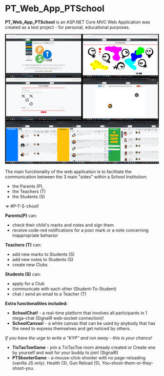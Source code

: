 # PT_Web_App_PTSchool

**PT_Web_App_PTSchool** is an ASP.NET Core MVC Web Application was created as a test project - for personal, educational purposes. 

![WebAppScreenshots](PTWebAppPTSchoolScreenshots.jpg)

The main functionality of the web application is to facilitate the communication between the 3 main "sides" within a School Institution:
- the Parents (P),
- the Teachers (T) 
- the Students (S) 

=> #P-T-S-chool!

**Parents(P)** can:
- check their child's marks and notes and sign them
- receive code-red notifications for a poor mark or a note concerning inappropriate behavior

**Teachers (T)** can:
- add new marks to Students (S)
- add new notes to Students (S)
- create new Clubs

**Students (S)** can:
- apply for a Club
- communicate with each other (Student-To-Student)
- chat / send an email to a Teacher (T)

**Extra functionalities included:**

- **SchoolChat!** - a real-time platform that involves all participants in 1 mega-chat (SignalR web-socket connection)! 
- **SchoolCanvas!** - a white canvas that can be used by anybody that has the need to express themselves and get noticed by others.

*If you have the urge to write a "KYP" and run away - this is your chance!*

- **TicTacToeGame** - join a TicTacToe room already created or Create one by yourself and wait for your buddy to join! (SignalR)
- **PTShooterGame** - a-mouse-click-shooter with no page-reloading (vanilla JS only). Health (3), Gun Reload (5), You-shoot-them-or-they-shoot-you.
